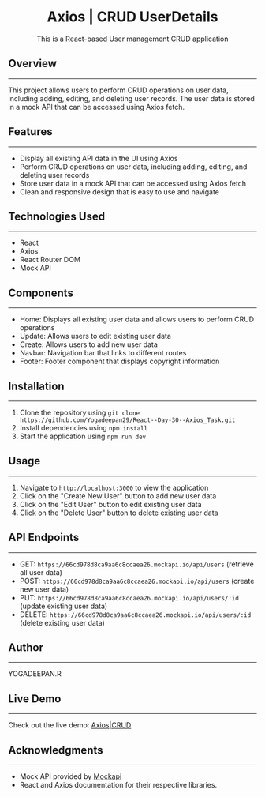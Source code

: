 # <h1 align='center'>Axios | CRUD UserDetails</h1>

<p align='center'>This is a React-based User management CRUD application</p>

## Overview
-----------

This project allows users to perform CRUD operations on user data, including adding, editing, and deleting user records. The user data is stored in a mock API that can be accessed using Axios fetch.


## Features
------------

* Display all existing API data in the UI using Axios
* Perform CRUD operations on user data, including adding, editing, and deleting user records
* Store user data in a mock API that can be accessed using Axios fetch
* Clean and responsive design that is easy to use and navigate

## Technologies Used
---------------------

* React
* Axios
* React Router DOM
* Mock API

## Components
--------------

* Home: Displays all existing user data and allows users to perform CRUD operations
* Update: Allows users to edit existing user data
* Create: Allows users to add new user data
* Navbar: Navigation bar that links to different routes
* Footer: Footer component that displays copyright information

## Installation
---------------

1. Clone the repository using `git clone https://github.com/Yogadeepan29/React--Day-30--Axios_Task.git`
2. Install dependencies using `npm install`
3. Start the application using `npm run dev`

## Usage
-----

1. Navigate to `http://localhost:3000` to view the application
2. Click on the "Create New User" button to add new user data
3. Click on the "Edit User" button to edit existing user data
4. Click on the "Delete User" button to delete existing user data

## API Endpoints
----------------

* GET: `https://66cd978d8ca9aa6c8ccaea26.mockapi.io/api/users` (retrieve all user data)
* POST: `https://66cd978d8ca9aa6c8ccaea26.mockapi.io/api/users` (create new user data)
* PUT: `https://66cd978d8ca9aa6c8ccaea26.mockapi.io/api/users/:id` (update existing user data)
* DELETE: `https://66cd978d8ca9aa6c8ccaea26.mockapi.io/api/users/:id` (delete existing user data)

## Author
--------

YOGADEEPAN.R

## Live Demo
------------

Check out the live demo: [Axios|CRUD](https://ryd-react-axioscrud.netlify.app)

## Acknowledgments
------------------

* Mock API provided by [Mockapi](https://mockapi.io/)
* React and Axios documentation for their respective libraries.
